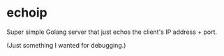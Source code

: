 # echoip

Super simple Golang server that just echos the client's IP address + port.

(Just something I wanted for debugging.)
